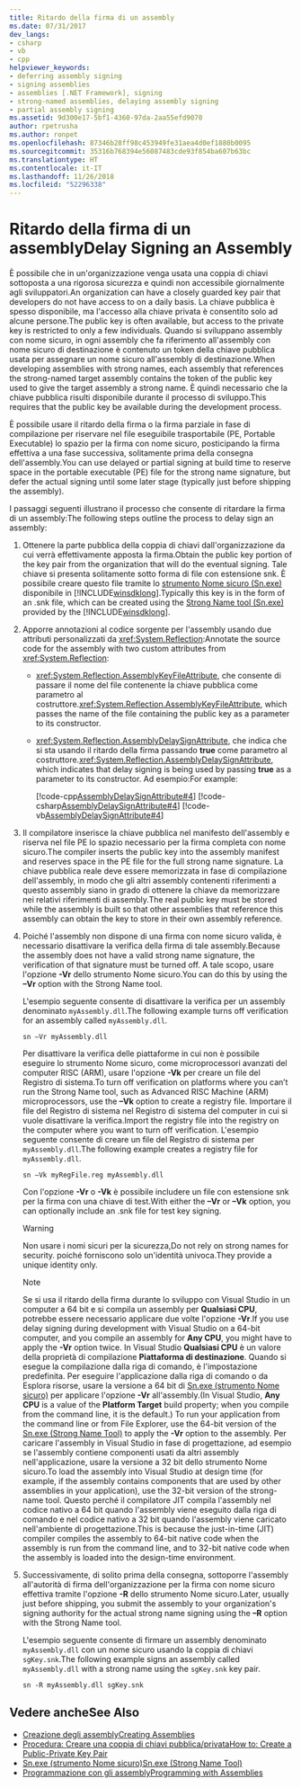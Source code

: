 ```yaml
---
title: Ritardo della firma di un assembly
ms.date: 07/31/2017
dev_langs:
- csharp
- vb
- cpp
helpviewer_keywords:
- deferring assembly signing
- signing assemblies
- assemblies [.NET Framework], signing
- strong-named assemblies, delaying assembly signing
- partial assembly signing
ms.assetid: 9d300e17-5bf1-4360-97da-2aa55efd9070
author: rpetrusha
ms.author: ronpet
ms.openlocfilehash: 87346b28ff98c453949fe31aea4d0ef1880b0095
ms.sourcegitcommit: 35316b768394e56087483cde93f854ba607b63bc
ms.translationtype: HT
ms.contentlocale: it-IT
ms.lasthandoff: 11/26/2018
ms.locfileid: "52296338"
---
```

# <a name="delay-signing-an-assembly"></a><span data-ttu-id="c0a9f-102">Ritardo della firma di un assembly</span><span class="sxs-lookup"><span data-stu-id="c0a9f-102">Delay Signing an Assembly</span></span>
<span data-ttu-id="c0a9f-103">È possibile che in un'organizzazione venga usata una coppia di chiavi sottoposta a una rigorosa sicurezza e quindi non accessibile giornalmente agli sviluppatori.</span><span class="sxs-lookup"><span data-stu-id="c0a9f-103">An organization can have a closely guarded key pair that developers do not have access to on a daily basis.</span></span> <span data-ttu-id="c0a9f-104">La chiave pubblica è spesso disponibile, ma l'accesso alla chiave privata è consentito solo ad alcune persone.</span><span class="sxs-lookup"><span data-stu-id="c0a9f-104">The public key is often available, but access to the private key is restricted to only a few individuals.</span></span> <span data-ttu-id="c0a9f-105">Quando si sviluppano assembly con nome sicuro, in ogni assembly che fa riferimento all'assembly con nome sicuro di destinazione è contenuto un token della chiave pubblica usata per assegnare un nome sicuro all'assembly di destinazione.</span><span class="sxs-lookup"><span data-stu-id="c0a9f-105">When developing assemblies with strong names, each assembly that references the strong-named target assembly contains the token of the public key used to give the target assembly a strong name.</span></span> <span data-ttu-id="c0a9f-106">È quindi necessario che la chiave pubblica risulti disponibile durante il processo di sviluppo.</span><span class="sxs-lookup"><span data-stu-id="c0a9f-106">This requires that the public key be available during the development process.</span></span>  
  
 <span data-ttu-id="c0a9f-107">È possibile usare il ritardo della firma o la firma parziale in fase di compilazione per riservare nel file eseguibile trasportabile (PE, Portable Executable) lo spazio per la firma con nome sicuro, posticipando la firma effettiva a una fase successiva, solitamente prima della consegna dell'assembly.</span><span class="sxs-lookup"><span data-stu-id="c0a9f-107">You can use delayed or partial signing at build time to reserve space in the portable executable (PE) file for the strong name signature, but defer the actual signing until some later stage (typically just before shipping the assembly).</span></span>  
  
 <span data-ttu-id="c0a9f-108">I passaggi seguenti illustrano il processo che consente di ritardare la firma di un assembly:</span><span class="sxs-lookup"><span data-stu-id="c0a9f-108">The following steps outline the process to delay sign an assembly:</span></span>  
  
1.  <span data-ttu-id="c0a9f-109">Ottenere la parte pubblica della coppia di chiavi dall'organizzazione da cui verrà effettivamente apposta la firma.</span><span class="sxs-lookup"><span data-stu-id="c0a9f-109">Obtain the public key portion of the key pair from the organization that will do the eventual signing.</span></span> <span data-ttu-id="c0a9f-110">Tale chiave si presenta solitamente sotto forma di file con estensione snk. È possibile creare questo file tramite lo [strumento Nome sicuro (Sn.exe)](../../../docs/framework/tools/sn-exe-strong-name-tool.md) disponibile in [!INCLUDE[winsdklong](../../../includes/winsdklong-md.md)].</span><span class="sxs-lookup"><span data-stu-id="c0a9f-110">Typically this key is in the form of an .snk file, which can be created using the [Strong Name tool (Sn.exe)](../../../docs/framework/tools/sn-exe-strong-name-tool.md) provided by the [!INCLUDE[winsdklong](../../../includes/winsdklong-md.md)].</span></span>  
  
2.  <span data-ttu-id="c0a9f-111">Apporre annotazioni al codice sorgente per l'assembly usando due attributi personalizzati da <xref:System.Reflection>:</span><span class="sxs-lookup"><span data-stu-id="c0a9f-111">Annotate the source code for the assembly with two custom attributes from <xref:System.Reflection>:</span></span>  
  
    -   <span data-ttu-id="c0a9f-112"><xref:System.Reflection.AssemblyKeyFileAttribute>, che consente di passare il nome del file contenente la chiave pubblica come parametro al costruttore.</span><span class="sxs-lookup"><span data-stu-id="c0a9f-112"><xref:System.Reflection.AssemblyKeyFileAttribute>, which passes the name of the file containing the public key as a parameter to its constructor.</span></span>  
  
    -   <span data-ttu-id="c0a9f-113"><xref:System.Reflection.AssemblyDelaySignAttribute>, che indica che si sta usando il ritardo della firma passando **true** come parametro al costruttore.</span><span class="sxs-lookup"><span data-stu-id="c0a9f-113"><xref:System.Reflection.AssemblyDelaySignAttribute>, which indicates that delay signing is being used by passing **true** as a parameter to its constructor.</span></span> <span data-ttu-id="c0a9f-114">Ad esempio:</span><span class="sxs-lookup"><span data-stu-id="c0a9f-114">For example:</span></span>  
  
         [!code-cpp[AssemblyDelaySignAttribute#4](../../../samples/snippets/cpp/VS_Snippets_CLR/AssemblyDelaySignAttribute/cpp/source2.cpp#4)]
         [!code-csharp[AssemblyDelaySignAttribute#4](../../../samples/snippets/csharp/VS_Snippets_CLR/AssemblyDelaySignAttribute/cs/source2.cs#4)]
         [!code-vb[AssemblyDelaySignAttribute#4](../../../samples/snippets/visualbasic/VS_Snippets_CLR/AssemblyDelaySignAttribute/vb/source2.vb#4)]  
  
3.  <span data-ttu-id="c0a9f-115">Il compilatore inserisce la chiave pubblica nel manifesto dell'assembly e riserva nel file PE lo spazio necessario per la firma completa con nome sicuro.</span><span class="sxs-lookup"><span data-stu-id="c0a9f-115">The compiler inserts the public key into the assembly manifest and reserves space in the PE file for the full strong name signature.</span></span> <span data-ttu-id="c0a9f-116">La chiave pubblica reale deve essere memorizzata in fase di compilazione dell'assembly, in modo che gli altri assembly contenenti riferimenti a questo assembly siano in grado di ottenere la chiave da memorizzare nei relativi riferimenti di assembly.</span><span class="sxs-lookup"><span data-stu-id="c0a9f-116">The real public key must be stored while the assembly is built so that other assemblies that reference this assembly can obtain the key to store in their own assembly reference.</span></span>  
  
4.  <span data-ttu-id="c0a9f-117">Poiché l'assembly non dispone di una firma con nome sicuro valida, è necessario disattivare la verifica della firma di tale assembly.</span><span class="sxs-lookup"><span data-stu-id="c0a9f-117">Because the assembly does not have a valid strong name signature, the verification of that signature must be turned off.</span></span> <span data-ttu-id="c0a9f-118">A tale scopo, usare l'opzione **-Vr** dello strumento Nome sicuro.</span><span class="sxs-lookup"><span data-stu-id="c0a9f-118">You can do this by using the **–Vr** option with the Strong Name tool.</span></span>  
  
     <span data-ttu-id="c0a9f-119">L'esempio seguente consente di disattivare la verifica per un assembly denominato `myAssembly.dll`.</span><span class="sxs-lookup"><span data-stu-id="c0a9f-119">The following example turns off verification for an assembly called `myAssembly.dll`.</span></span>  
  
    ```  
    sn –Vr myAssembly.dll  
    ```  
  
     <span data-ttu-id="c0a9f-120">Per disattivare la verifica delle piattaforme in cui non è possibile eseguire lo strumento Nome sicuro, come microprocessori avanzati del computer RISC (ARM), usare l'opzione **-Vk** per creare un file del Registro di sistema.</span><span class="sxs-lookup"><span data-stu-id="c0a9f-120">To turn off verification on platforms where you can’t run the Strong Name tool, such as Advanced RISC Machine (ARM) microprocessors, use the **–Vk** option to create a registry file.</span></span> <span data-ttu-id="c0a9f-121">Importare il file del Registro di sistema nel Registro di sistema del computer in cui si vuole disattivare la verifica.</span><span class="sxs-lookup"><span data-stu-id="c0a9f-121">Import the registry file into the registry on the computer where you want to turn off verification.</span></span> <span data-ttu-id="c0a9f-122">L'esempio seguente consente di creare un file del Registro di sistema per `myAssembly.dll`.</span><span class="sxs-lookup"><span data-stu-id="c0a9f-122">The following example creates a registry file for `myAssembly.dll`.</span></span>  
  
    ```  
    sn –Vk myRegFile.reg myAssembly.dll  
    ```  
  
     <span data-ttu-id="c0a9f-123">Con l'opzione **-Vr** o **-Vk** è possibile includere un file con estensione snk per la firma con una chiave di test.</span><span class="sxs-lookup"><span data-stu-id="c0a9f-123">With either the **–Vr** or **–Vk** option, you can optionally include an .snk file for test key signing.</span></span>  
  
    > [!WARNING]
    > <span data-ttu-id="c0a9f-124">Non usare i nomi sicuri per la sicurezza,</span><span class="sxs-lookup"><span data-stu-id="c0a9f-124">Do not rely on strong names for security.</span></span> <span data-ttu-id="c0a9f-125">poiché forniscono solo un'identità univoca.</span><span class="sxs-lookup"><span data-stu-id="c0a9f-125">They provide a unique identity only.</span></span>
  
    > [!NOTE]
    >  <span data-ttu-id="c0a9f-126">Se si usa il ritardo della firma durante lo sviluppo con Visual Studio in un computer a 64 bit e si compila un assembly per **Qualsiasi CPU**, potrebbe essere necessario applicare due volte l'opzione **-Vr**.</span><span class="sxs-lookup"><span data-stu-id="c0a9f-126">If you use delay signing during development with Visual Studio on a 64-bit computer, and you compile an assembly for **Any CPU**, you might have to apply the **-Vr** option twice.</span></span> <span data-ttu-id="c0a9f-127">In Visual Studio **Qualsiasi CPU** è un valore della proprietà di compilazione **Piattaforma di destinazione**. Quando si esegue la compilazione dalla riga di comando, è l'impostazione predefinita. Per eseguire l'applicazione dalla riga di comando o da Esplora risorse, usare la versione a 64 bit di [Sn.exe (strumento Nome sicuro)](../../../docs/framework/tools/sn-exe-strong-name-tool.md) per applicare l'opzione **-Vr** all'assembly.</span><span class="sxs-lookup"><span data-stu-id="c0a9f-127">(In Visual Studio, **Any CPU** is a value of the **Platform Target** build property; when you compile from the command line, it is the default.) To run your application from the command line or from File Explorer, use the 64-bit version of the [Sn.exe (Strong Name Tool)](../../../docs/framework/tools/sn-exe-strong-name-tool.md) to apply the **-Vr** option to the assembly.</span></span> <span data-ttu-id="c0a9f-128">Per caricare l'assembly in Visual Studio in fase di progettazione, ad esempio se l'assembly contiene componenti usati da altri assembly nell'applicazione, usare la versione a 32 bit dello strumento Nome sicuro.</span><span class="sxs-lookup"><span data-stu-id="c0a9f-128">To load the assembly into Visual Studio at design time (for example, if the assembly contains components that are used by other assemblies in your application), use the 32-bit version of the strong-name tool.</span></span> <span data-ttu-id="c0a9f-129">Questo perché il compilatore JIT compila l'assembly nel codice nativo a 64 bit quando l'assembly viene eseguito dalla riga di comando e nel codice nativo a 32 bit quando l'assembly viene caricato nell'ambiente di progettazione.</span><span class="sxs-lookup"><span data-stu-id="c0a9f-129">This is because the just-in-time (JIT) compiler compiles the assembly to 64-bit native code when the assembly is run from the command line, and to 32-bit native code when the assembly is loaded into the design-time environment.</span></span>  
  
5.  <span data-ttu-id="c0a9f-130">Successivamente, di solito prima della consegna, sottoporre l'assembly all'autorità di firma dell'organizzazione per la firma con nome sicuro effettiva tramite l'opzione **-R** dello strumento Nome sicuro.</span><span class="sxs-lookup"><span data-stu-id="c0a9f-130">Later, usually just before shipping, you submit the assembly to your organization's signing authority for the actual strong name signing using the **–R** option with the Strong Name tool.</span></span>  
  
     <span data-ttu-id="c0a9f-131">L'esempio seguente consente di firmare un assembly denominato `myAssembly.dll` con un nome sicuro usando la coppia di chiavi `sgKey.snk`.</span><span class="sxs-lookup"><span data-stu-id="c0a9f-131">The following example signs an assembly called `myAssembly.dll` with a strong name using the `sgKey.snk` key pair.</span></span>  
  
    ```  
    sn -R myAssembly.dll sgKey.snk  
    ```  
  
## <a name="see-also"></a><span data-ttu-id="c0a9f-132">Vedere anche</span><span class="sxs-lookup"><span data-stu-id="c0a9f-132">See Also</span></span>  
- [<span data-ttu-id="c0a9f-133">Creazione degli assembly</span><span class="sxs-lookup"><span data-stu-id="c0a9f-133">Creating Assemblies</span></span>](../../../docs/framework/app-domains/create-assemblies.md)  
- [<span data-ttu-id="c0a9f-134">Procedura: Creare una coppia di chiavi pubblica/privata</span><span class="sxs-lookup"><span data-stu-id="c0a9f-134">How to: Create a Public-Private Key Pair</span></span>](../../../docs/framework/app-domains/how-to-create-a-public-private-key-pair.md)  
- [<span data-ttu-id="c0a9f-135">Sn.exe (strumento Nome sicuro)</span><span class="sxs-lookup"><span data-stu-id="c0a9f-135">Sn.exe (Strong Name Tool)</span></span>](../../../docs/framework/tools/sn-exe-strong-name-tool.md)  
- [<span data-ttu-id="c0a9f-136">Programmazione con gli assembly</span><span class="sxs-lookup"><span data-stu-id="c0a9f-136">Programming with Assemblies</span></span>](../../../docs/framework/app-domains/programming-with-assemblies.md)
